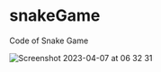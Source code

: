 # snakeGame
Code of Snake Game


![Screenshot 2023-04-07 at 06 32 31](https://user-images.githubusercontent.com/2753399/230541461-ffd91048-fde6-4229-abf1-5b8ee3692faf.png)
